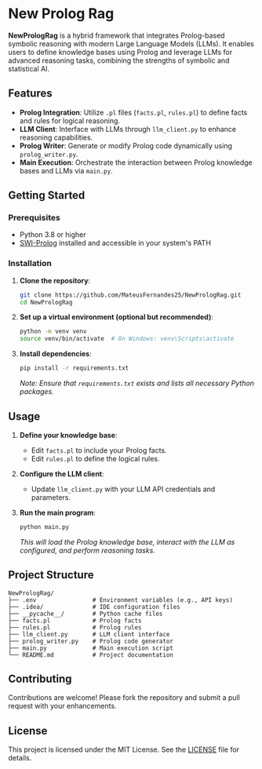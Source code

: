 # New Prolog Rag

**NewPrologRag** is a hybrid framework that integrates Prolog-based symbolic reasoning with modern Large Language Models (LLMs). It enables users to define knowledge bases using Prolog and leverage LLMs for advanced reasoning tasks, combining the strengths of symbolic and statistical AI.

## Features

- **Prolog Integration**: Utilize `.pl` files (`facts.pl`, `rules.pl`) to define facts and rules for logical reasoning.
- **LLM Client**: Interface with LLMs through `llm_client.py` to enhance reasoning capabilities.
- **Prolog Writer**: Generate or modify Prolog code dynamically using `prolog_writer.py`.
- **Main Execution**: Orchestrate the interaction between Prolog knowledge bases and LLMs via `main.py`.

## Getting Started

### Prerequisites

- Python 3.8 or higher
- [SWI-Prolog](https://www.swi-prolog.org/) installed and accessible in your system's PATH

### Installation

1. **Clone the repository**:

   ```bash
   git clone https://github.com/MateusFernandes25/NewPrologRag.git
   cd NewPrologRag
   ```

2. **Set up a virtual environment (optional but recommended)**:

   ```bash
   python -m venv venv
   source venv/bin/activate  # On Windows: venv\Scripts\activate
   ```

3. **Install dependencies**:

   ```bash
   pip install -r requirements.txt
   ```

   *Note: Ensure that `requirements.txt` exists and lists all necessary Python packages.*

## Usage

1. **Define your knowledge base**:

   - Edit `facts.pl` to include your Prolog facts.
   - Edit `rules.pl` to define the logical rules.

2. **Configure the LLM client**:

   - Update `llm_client.py` with your LLM API credentials and parameters.

3. **Run the main program**:

   ```bash
   python main.py
   ```

   *This will load the Prolog knowledge base, interact with the LLM as configured, and perform reasoning tasks.*

## Project Structure

```
NewPrologRag/
├── .env                # Environment variables (e.g., API keys)
├── .idea/              # IDE configuration files
├── __pycache__/        # Python cache files
├── facts.pl            # Prolog facts
├── rules.pl            # Prolog rules
├── llm_client.py       # LLM client interface
├── prolog_writer.py    # Prolog code generator
├── main.py             # Main execution script
└── README.md           # Project documentation
```

## Contributing

Contributions are welcome! Please fork the repository and submit a pull request with your enhancements.

## License

This project is licensed under the MIT License. See the [LICENSE](LICENSE) file for details.
